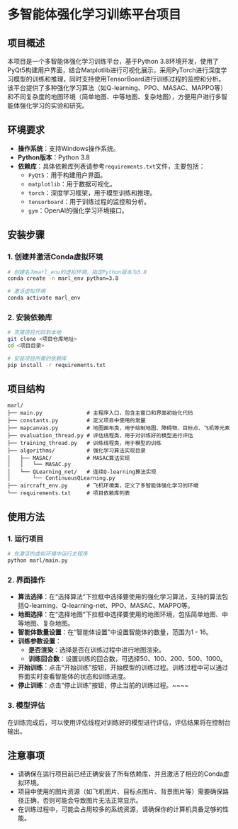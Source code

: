 # 多智能体强化学习训练平台项目

## 项目概述
本项目是一个多智能体强化学习训练平台，基于Python 3.8环境开发，使用了PyQt5构建用户界面，结合Matplotlib进行可视化展示，采用PyTorch进行深度学习模型的训练和推理，同时支持使用TensorBoard进行训练过程的监控和分析。该平台提供了多种强化学习算法（如Q-learning、PPO、MASAC、MAPPO等）和不同复杂度的地图环境（简单地图、中等地图、复杂地图），方便用户进行多智能体强化学习的实验和研究。

## 环境要求
- **操作系统**：支持Windows操作系统。
- **Python版本**：Python 3.8
- **依赖库**：具体依赖库列表请参考`requirements.txt`文件，主要包括：
  - `PyQt5`：用于构建用户界面。
  - `matplotlib`：用于数据可视化。
  - `torch`：深度学习框架，用于模型训练和推理。
  - `tensorboard`：用于训练过程的监控和分析。
  - `gym`：OpenAI的强化学习环境接口。

## 安装步骤
### 1. 创建并激活Conda虚拟环境
```bash
# 创建名为marl_env的虚拟环境，指定Python版本为3.8
conda create -n marl_env python=3.8

# 激活虚拟环境
conda activate marl_env
```

### 2. 安装依赖库
```bash
# 克隆项目代码到本地
git clone <项目仓库地址>
cd <项目目录>

# 安装项目所需的依赖库
pip install -r requirements.txt
```

## 项目结构
```
marl/
├── main.py              # 主程序入口，包含主窗口和界面初始化代码
├── constants.py         # 定义项目中使用的常量
├── mapcanvas.py         # 地图画布类，用于绘制地图、障碍物、目标点、飞机等元素
├── evaluation_thread.py # 评估线程类，用于对训练好的模型进行评估
├── training_thread.py   # 训练线程类，用于模型的训练
├── algorithms/          # 强化学习算法实现目录
│   ├── MASAC/           # MASAC算法实现
│   │   └── MASAC.py
│   └── QLearning_net/   # 连续Q-learning算法实现
│       └── ContinuousQLearning.py
├── aircraft_env.py      # 飞机环境类，定义了多智能体强化学习的环境
└── requirements.txt     # 项目依赖库列表
```

## 使用方法
### 1. 运行项目
```bash
# 在激活的虚拟环境中运行主程序
python marl/main.py
```

### 2. 界面操作
- **算法选择**：在“选择算法”下拉框中选择要使用的强化学习算法，支持的算法包括Q-learning、Q-learning-net、PPO、MASAC、MAPPO等。
- **地图选择**：在“选择地图”下拉框中选择要使用的地图环境，包括简单地图、中等地图、复杂地图。
- **智能体数量设置**：在“智能体设置”中设置智能体的数量，范围为1 - 16。
- **训练参数设置**：
  - **是否渲染**：选择是否在训练过程中进行地图渲染。
  - **训练回合数**：设置训练的回合数，可选择50、100、200、500、1000。
- **开始训练**：点击“开始训练”按钮，开始模型的训练过程。训练过程中可以通过界面实时查看智能体的状态和训练进度。
- **停止训练**：点击“停止训练”按钮，停止当前的训练过程。~~~~

### 3. 模型评估
在训练完成后，可以使用评估线程对训练好的模型进行评估，评估结果将在控制台输出。

## 注意事项
- 请确保在运行项目前已经正确安装了所有依赖库，并且激活了相应的Conda虚拟环境。
- 项目中使用的图片资源（如飞机图片、目标点图片、背景图片等）需要确保路径正确，否则可能会导致图片无法正常显示。
- 在训练过程中，可能会占用较多的系统资源，请确保你的计算机具备足够的性能。
